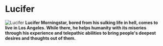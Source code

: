 # Lucifer
![Lucifer](https://www.warnerbros.it/wp-content/uploads/2017/12/Lucifer_Stagione3_SerieTV.jpg)
**Lucifer Morningstar, bored from his sulking life in hell, comes to live in Los Angeles. While there, he helps humanity with its miseries through his experience and telepathic abilities to bring people's deepest desires and thoughts out of them.**
